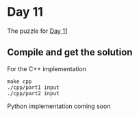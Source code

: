 # Day 11

The puzzle for [Day 11](https://adventofcode.com/2020/day/11)

## Compile and get the solution

For the C++ implementation
```
make cpp
./cpp/part1 input
./cpp/part2 input
```

Python implementation coming soon
